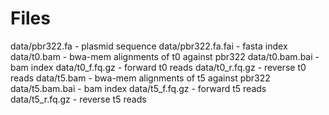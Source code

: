 # Files

data/pbr322.fa - plasmid sequence
data/pbr322.fa.fai - fasta index
data/t0.bam - bwa-mem alignments of t0 against pbr322
data/t0.bam.bai - bam index
data/t0_f.fq.gz - forward t0 reads
data/t0_r.fq.gz - reverse t0 reads
data/t5.bam - bwa-mem alignments of t5 against pbr322
data/t5.bam.bai - bam index
data/t5_f.fq.gz - forward t5 reads
data/t5_r.fq.gz - reverse t5 reads
